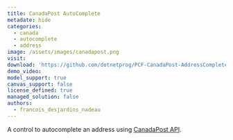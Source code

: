 ```yaml
---
title: CanadaPost AutoComplete
metadate: hide
categories:
  - canada
  - autocomplete
  - address
image: /assets/images/canadapost.png
visit: 
download: 'https://github.com/dotnetprog/PCF-CanadaPost-AddressComplete'
demo_video: 
model_support: true
canvas_support: false
license_defined: true
managed_solution: false
authors:
  - francois_desjardins_nadeau
---
```


A control to autocomplete an address using <a target="_blank" href="https://www.canadapost.ca/pca/support/guides/">CanadaPost API</a>.
